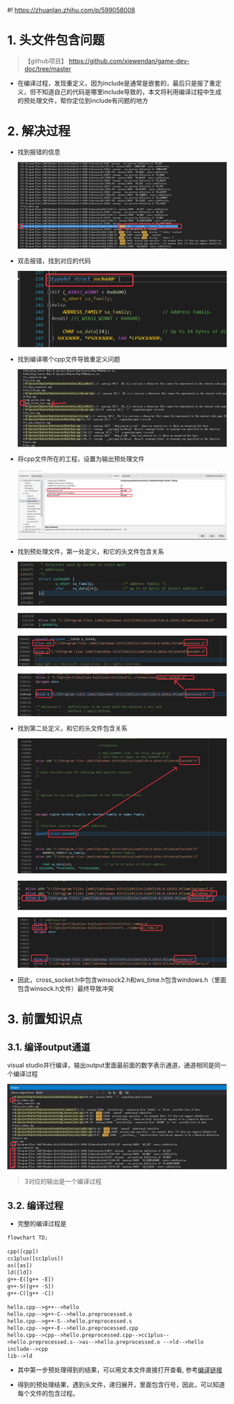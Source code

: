 #! https://zhuanlan.zhihu.com/p/599058008
# 1. 头文件包含问题
>【github项目】 https://github.com/xiewendan/game-dev-doc/tree/master

* 在编译过程，发现重定义，因为include是通常是嵌套的，最后只是报了重定义，但不知道自己的代码是哪里include导致的，本文将利用编译过程中生成的预处理文件，帮你定位到include有问题的地方

# 2. 解决过程
* 找到报错的信息

  ![找到报错的log.jpg](find_error_log.jpg)

* 双击报错，找到对应的代码

  ![报错log对应的代码.jpg](find_error_code.jpg)

* 找到编译哪个cpp文件导致重定义问题

  ![找到同一个通道的cpp文件.jpg](find_the_cpp_that_cause_error.jpg)

* 将cpp文件所在的工程，设置为输出预处理文件

  ![设置输出预处理文件.jpg](set_preprocess_to_a_file.jpg)

* 找到预处理文件，第一处定义，和它的头文件包含关系

  ![第一次定义.png](file_definition.png)

  ![第一次定义所在的文件名.png](first_definition_in_which_file.png)

  ![ws2def是被winsock2.h所include.jpeg](ws2def_included_by_winsock2.jpeg)

  ![winsock2是由cross_socket.h所include进来的.jpeg](winsock2_included_by_cross_socket.jpeg)

* 找到第二处定义，和它的头文件包含关系

  ![第二处定义及文件名.jpeg](second_definition_and_file.jpeg)

  ![winsock.h是被windows.h所include.jpeg](winsock_included_by_windows.jpeg)

  ![windows.h是由ws_time.h所include.jpeg](windows_included_by_ws_time.jpeg)

* 因此，cross_socket.h中包含winsock2.h和ws_time.h包含windows.h（里面包含winsock.h文件）最终导致冲突


# 3. 前置知识点

## 3.1. 编译output通道
visual studio并行编译，输出output里面最前面的数字表示通道，通道相同是同一个编译过程

![vs编译output通道.png](vs_compile_output_channel.png)

> 3对应的输出是一个编译过程

## 3.2. 编译过程
* 完整的编译过程是

```mermaid
flowchart TD;

cpp([cpp])
cc1plus([cc1plus])
as([as])
ld([ld])
g++-E([g++ -E])
g++-S([g++ -S])
g++-C([g++ -C])

hello.cpp-->g++-->hello
hello.cpp-->g++-C-->hello.preprocessed.o
hello.cpp-->g++-S-->hello.preprocessed.s
hello.cpp-->g++-E-->hello.preprocessed.cpp
hello.cpp-->cpp-->hello.preprocessed.cpp-->cc1plus-->hello.preprocessed.s-->as-->hello.preprocessed.o -->ld-->hello
include-->cpp
lib-->ld
```

* 其中第一步预处理得到的结果，可以用文本文件直接打开查看, 参考[编译链接](https://github.com/xiewendan/game-dev-doc/blob/master/2022/%E7%BC%96%E8%AF%91%E9%93%BE%E6%8E%A5/%E7%BC%96%E8%AF%91%E9%93%BE%E6%8E%A5.md)


* 得到的预处理结果，遇到头文件，递归展开，里面包含行号，因此，可以知道每个文件的包含过程。